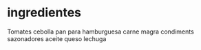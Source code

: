 # ingredientes
Tomates
cebolla
pan para hamburguesa
carne magra
condiments
sazonadores
aceite
queso
lechuga